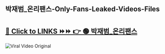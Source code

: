 
 ## 박재범_온리팬스-Only-Fans-Leaked-Videos-Files

# <h2><a href="https://mediaupload.pro?박재범_온리팬스">🔗 Click to LINKS ⏩⏩ 👉 🟢 박재범_온리팬스 </a></h2>

<a href="https://mediaupload.pro?박재범_온리팬스" rel="nofollow" data-target="animated-image.originalLink"><img src="https://i.ibb.co.com/xMMVF88/686577567.gif" alt="Viral Video Original" style="max-width: 100%; display: inline-block;" data-target="animated-image.originalImage"></a>